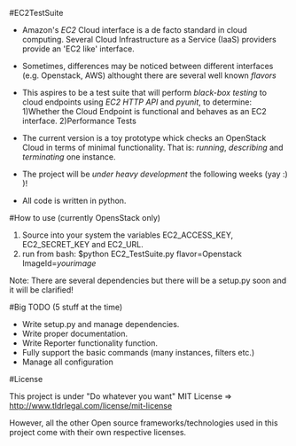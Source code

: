 #EC2TestSuite

* Amazon's *EC2* Cloud interface is a de facto standard in cloud computing. Several Cloud Infrastructure as a Service (IaaS) providers provide an 'EC2 like' interface.
* Sometimes, differences may be noticed between different interfaces (e.g. Openstack, AWS) althought there are several well known *flavors*
* This aspires to be a test suite that will perform *black-box testing* to cloud endpoints using *EC2 HTTP API* and *pyunit*, to determine:
	1)Whether the Cloud Endpoint is functional and behaves as an EC2 interface.
	2)Performance Tests

* The current version is a toy prototype whick checks an OpenStack Cloud in terms of minimal functionality. That is: *running*, *describing* and *terminating* one instance.

* The project will be *under heavy development* the following weeks (yay :) )! 

* All code is written in python.



#How to use (currently OpensStack only)

1) Source into your system the variables EC2_ACCESS_KEY, EC2_SECRET_KEY and EC2_URL.
2) run from bash: $python EC2_TestSuite.py flavor=Openstack ImageId=*yourimage*

Note: There are several dependencies but there will be a setup.py soon and it will be clarified!

#Big TODO (5 stuff at the time)

* Write setup.py and manage dependencies.
* Write proper documentation.
* Write Reporter functionality function.
* Fully support the basic commands (many instances, filters etc.)
* Manage all configuration

#License

This project is under "Do whatever you want" MIT License => http://www.tldrlegal.com/license/mit-license

However, all the other Open source frameworks/technologies used in this project come with their own respective licenses.


